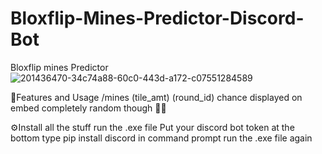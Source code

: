 # Bloxflip-Mines-Predictor-Discord-Bot
Bloxflip mines Predictor
![201436470-34c74a88-60c0-443d-a172-c07551284589](https://user-images.githubusercontent.com/106480945/206899720-10fecd29-aca9-4be0-97d0-ac81c4ad029c.png)


📝Features and Usage
/mines (tile_amt) (round_id)
chance displayed on embed completely random though 🤷‍♂️

⚙️Install all the stuff
run the .exe file
Put your discord bot token at the bottom
type pip install discord in command prompt run the .exe file again

